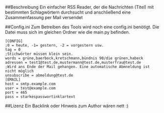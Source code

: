 ##Beschreibung
Ein einfacher RSS Reader, der die Nachrichten (Titel) mit bestimmten Schlagwörtern durchsucht und anschließend eine Zusammenfassung per Mail versendet

##Config.ini
Zum Betreiben des Tools wird noch eine config.ini benötigt. Die Datei muss sich im gleichen Ordner wie die main.py befinden.
```
[CONFIG]
;0 = heute, -1= gestern, -2 = vorgestern usw.
tag = 0
;Stichwörter müssen klein sein.
words = grüne,baerbock,kretschmann,bündnis 90/die grünen,habeck
adressen = test1@test.de,mustermann@test.de,musterfrau@test.de
;Wird ans Ende der Mail gehangen. Eine automatische Abmneldung ist nicht möglich
unsubscribe = abmeldung@test.de
[EMAIL]
host = smtp.example.com
user = test@example.com
port = 465
pass = starkespasswortinklartext
```

##Lizenz
Ein Backlink oder Hinweis zum Author wären nett :)
